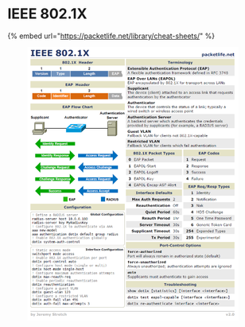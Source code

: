 # IEEE 802.1X

{% embed url="https://packetlife.net/library/cheat-sheets/" %}

<figure><img src="../../../.gitbook/assets/image (70).png" alt=""><figcaption></figcaption></figure>
